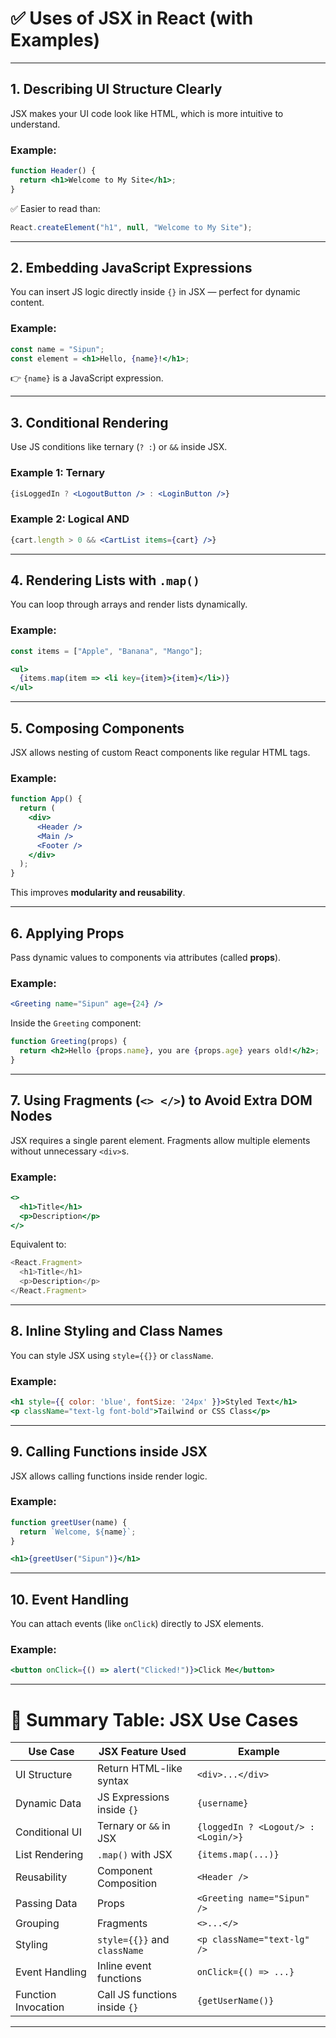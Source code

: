 
# ✅ Uses of JSX in React (with Examples)

---

## 1. **Describing UI Structure Clearly**

JSX makes your UI code look like HTML, which is more intuitive to understand.

### Example:

```jsx
function Header() {
  return <h1>Welcome to My Site</h1>;
}
```

✅ Easier to read than:

```js
React.createElement("h1", null, "Welcome to My Site");
```

---

## 2. **Embedding JavaScript Expressions**

You can insert JS logic directly inside `{}` in JSX — perfect for dynamic content.

### Example:

```jsx
const name = "Sipun";
const element = <h1>Hello, {name}!</h1>;
```

👉 `{name}` is a JavaScript expression.

---

## 3. **Conditional Rendering**

Use JS conditions like ternary (`? :`) or `&&` inside JSX.

### Example 1: Ternary

```jsx
{isLoggedIn ? <LogoutButton /> : <LoginButton />}
```

### Example 2: Logical AND

```jsx
{cart.length > 0 && <CartList items={cart} />}
```

---

## 4. **Rendering Lists with `.map()`**

You can loop through arrays and render lists dynamically.

### Example:

```jsx
const items = ["Apple", "Banana", "Mango"];

<ul>
  {items.map(item => <li key={item}>{item}</li>)}
</ul>
```

---

## 5. **Composing Components**

JSX allows nesting of custom React components like regular HTML tags.

### Example:

```jsx
function App() {
  return (
    <div>
      <Header />
      <Main />
      <Footer />
    </div>
  );
}
```

This improves **modularity and reusability**.

---

## 6. **Applying Props**

Pass dynamic values to components via attributes (called **props**).

### Example:

```jsx
<Greeting name="Sipun" age={24} />
```

Inside the `Greeting` component:

```jsx
function Greeting(props) {
  return <h2>Hello {props.name}, you are {props.age} years old!</h2>;
}
```

---

## 7. **Using Fragments (`<> </>`) to Avoid Extra DOM Nodes**

JSX requires a single parent element. Fragments allow multiple elements without unnecessary `<div>`s.

### Example:

```jsx
<>
  <h1>Title</h1>
  <p>Description</p>
</>
```

Equivalent to:

```js
<React.Fragment>
  <h1>Title</h1>
  <p>Description</p>
</React.Fragment>
```

---

## 8. **Inline Styling and Class Names**

You can style JSX using `style={{}}` or `className`.

### Example:

```jsx
<h1 style={{ color: 'blue', fontSize: '24px' }}>Styled Text</h1>
<p className="text-lg font-bold">Tailwind or CSS Class</p>
```

---

## 9. **Calling Functions inside JSX**

JSX allows calling functions inside render logic.

### Example:

```jsx
function greetUser(name) {
  return `Welcome, ${name}`;
}

<h1>{greetUser("Sipun")}</h1>
```

---

## 10. **Event Handling**

You can attach events (like `onClick`) directly to JSX elements.

### Example:

```jsx
<button onClick={() => alert("Clicked!")}>Click Me</button>
```

---

# 🧠 Summary Table: JSX Use Cases

| Use Case            | JSX Feature Used              | Example                             |
| ------------------- | ----------------------------- | ----------------------------------- |
| UI Structure        | Return HTML-like syntax       | `<div>...</div>`                    |
| Dynamic Data        | JS Expressions inside `{}`    | `{username}`                        |
| Conditional UI      | Ternary or `&&` in JSX        | `{loggedIn ? <Logout/> : <Login/>}` |
| List Rendering      | `.map()` with JSX             | `{items.map(...)}`                  |
| Reusability         | Component Composition         | `<Header />`                        |
| Passing Data        | Props                         | `<Greeting name="Sipun" />`         |
| Grouping            | Fragments                     | `<>...</>`                          |
| Styling             | `style={{}}` and `className`  | `<p className="text-lg" />`         |
| Event Handling      | Inline event functions        | `onClick={() => ...}`               |
| Function Invocation | Call JS functions inside `{}` | `{getUserName()}`                   |

---